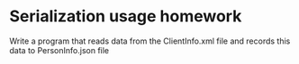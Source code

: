 # Serialization usage homework
Write a program that reads data from the ClientInfo.xml file and records this data to PersonInfo.json file
